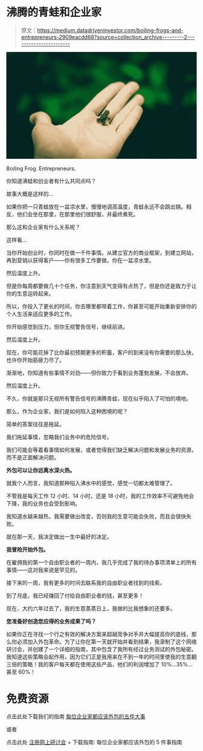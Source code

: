 # 沸腾的青蛙和企业家

> 原文：<https://medium.datadriveninvestor.com/boiling-frogs-and-entrepreneurs-2909eacdd68?source=collection_archive---------2----------------------->

![](img/f39a630b3366e614804146298596a625.png)

Boiling Frog. Entrepreneurs.

你知道沸蛙和创业者有什么共同点吗？

故事大概是这样的…

如果你把一只青蛙放在一盆凉水里，慢慢地调高温度，青蛙永远不会跳出锅。相反，他们会坐在那里，在那里他们很舒服，并最终煮死。

那么这和企业家有什么关系呢？

这样看…

当你开始创业时，你同时在做一千件事情。从建立官方的商业框架，到建立网站，再到营销以获得客户——你有很多工作要做。你在一盆凉水里。

然后温度上升。

但是你每周都要做几十个任务，你注意到天气变得有点热了，但是你还是致力于让你的生意运转起来。

所以，你投入了更长的时间，你去哪里都带着工作，你甚至可能开始重新安排你的个人生活来适应更多的工作。

你开始感觉到压力，但你无视警告信号，继续前进。

然后温度上升。

现在，你可能花掉了比你最初预期更多的积蓄，客户的到来没有你需要的那么快，也许你开始筋疲力尽了。

渐渐地，你知道有些事情不对劲——但你致力于看到业务蓬勃发展，不会放弃。

然后温度上升。

不久，你就是那只无视所有警告信号的沸腾青蛙，现在似乎陷入了可怕的境地。

那么，作为企业家，我们是如何陷入这种困境的呢？

简单的答案往往是拖延。

我们拖延事情，忽略我们业务中的危险信号。

我们可能会等着看事情如何发展，或者觉得我们缺乏解决问题和发展业务的资源，而不是正面解决问题。

**外包可以让你远离水深火热。**

就我个人而言，我知道那种陷入沸水中的感觉，感觉一切都太难管理了。

不管我是每天工作 12 小时、14 小时，还是 18 小时，我的工作效率不可避免地会下降，我的业务也会受到影响。

我知道水越来越热，我需要做出改变，否则我的生意可能会失败，而且会很快失败。

就在那一天，我决定做出一生中最好的决定。

**我冒险开始外包。**

在雇佣我的第一个自由职业者的一周内，我几乎完成了我的待办事项清单上的所有事情——这对我来说是罕见的。

接下来的一周，我有更多的时间去联系我的自由职业者找到的线索。

到了月底，我已经赚回了付给自由职业者的钱，甚至更多！

现在，大约六年过去了，我的生意蒸蒸日上，我做的比我想象的还要多。

**您准备好创造您应得的业务成果了吗？**

如果你正在寻找一个行之有效的解决方案来超越竞争对手并大幅提高你的底线，那么你必须加入外包革命。为了让你在第一天就开始并看到结果，我录制了这个网络研讨会，并创建了一个详细的指南，其中包含了我所有经过业务测试的外包秘密。我知道这些策略会起作用，因为它们正是我用来在不到一年的时间里使我的生意翻三倍的策略！我的客户每天都在使用这些产品，他们的利润增加了 10%…35%…甚至 60%！

# 免费资源

点击此处下载我们的指南
[每位企业家都应该外包的五件大事](https://entreholic.clickfunnels.com/home)

或者

点击此处
[注册网上研讨会](http://www.onlinemeetingnow.com/register/?id=vsak2brz9n&utm_source=Medium&utm_campaign=growthweaponswebinar&utm_content=Blogfinallyenjoyourvacations)
+
下载指南:
每位企业家都应该外包的 5 件事指南